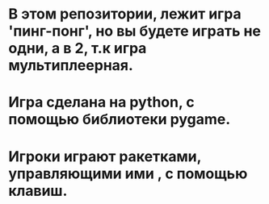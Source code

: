 #  В этом репозитории, лежит игра 'пинг-понг', но вы будете играть не одни, а в 2, т.к игра мультиплеерная.
#  Игра сделана на python, с помощью библиотеки pygame.
# Игроки играют ракетками, управляющими  ими , с помощью клавиш.
